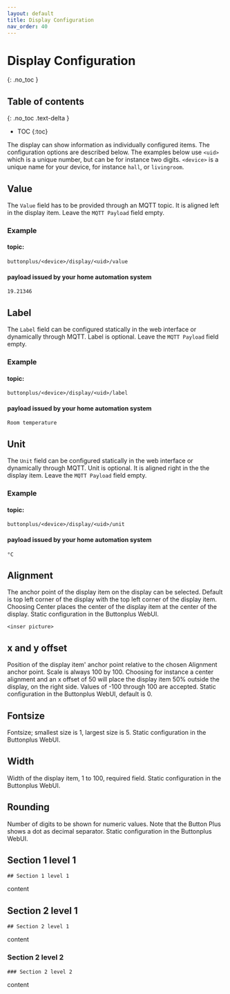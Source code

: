 ```yaml
---
layout: default
title: Display Configuration
nav_order: 40
---
```


# Display Configuration
{: .no_toc }


## Table of contents
{: .no_toc .text-delta }
- TOC
{:toc}

The display can show information as individually configured items. The configuration options are described below. The examples below use `<uid>` which is a unique number, but can be for instance two digits. `<device>` is a unique name for your device, for instance `hall`, or `livingroom`.

## Value
The `Value` field has to be provided through an MQTT topic. It is aligned left in the display item. Leave the `MQTT Payload` field empty.
### Example
#### topic:
`buttonplus/<device>/display/<uid>/value`
#### payload issued by your home automation system
`19.21346`

## Label
The `Label` field can be configured statically in the web interface or dynamically through MQTT. Label is optional. Leave the `MQTT Payload` field empty.
### Example
#### topic:
`buttonplus/<device>/display/<uid>/label`
#### payload issued by your home automation system
`Room temperature`

## Unit
The `Unit` field can be configured statically in the web interface or dynamically through MQTT. Unit is optional. It is aligned right in the the display item. Leave the `MQTT Payload` field empty.
### Example
#### topic:
`buttonplus/<device>/display/<uid>/unit`
#### payload issued by your home automation system
`°C`

## Alignment
The anchor point of the display item on the display can be selected. Default is top left corner of the display with the top left corner of the display item. Choosing Center places the center of the display item at the center of the display. Static configuration in the Buttonplus WebUI.

`<inser picture>`

## x and y offset
Position of the display item' anchor point relative to the chosen Alignment anchor point. Scale is always 100 by 100. Choosing for instance a center alignment and an x offset of 50 will place the display item 50% outside the display, on the right side. Values of -100 through 100 are accepted. Static configuration in the Buttonplus WebUI, default is 0.

## Fontsize 
Fontsize; smallest size is 1, largest size is 5. Static configuration in the Buttonplus WebUI.

## Width
Width of the display item, 1 to 100, required field. Static configuration in the Buttonplus WebUI.

## Rounding
Number of digits to be shown for numeric values. Note that the Button Plus shows a dot as decimal separator. Static configuration in the Buttonplus WebUI.

## Section 1 level 1
`## Section 1 level 1`

content

## Section 2 level 1
`## Section 2 level 1`

content

### Section 2 level 2
`### Section 2 level 2`

content

